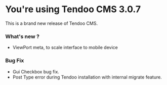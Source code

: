 # You're using Tendoo CMS 3.0.7
This is a brand new release of Tendoo CMS.

### What's new ?

- ViewPort meta, to scale interface to mobile device

### Bug Fix
- Gui Checkbox bug fix.
- Post Type error during Tendoo installation with internal migrate feature.
